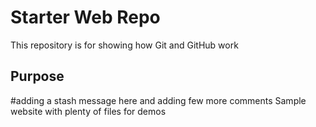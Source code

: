 # Starter Web Repo

This repository is for showing how Git and GitHub work

## Purpose
#adding a stash message here and adding few more comments
Sample website with plenty of files for demos
